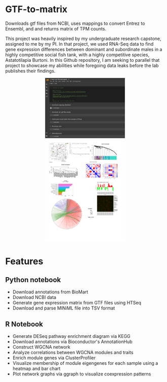 # GTF-to-matrix
Downloads gtf files from NCBI, uses mappings to convert Entrez to Ensembl, and and returns matrix of TPM counts.

This project was heavily inspired by my undergraduate research capstone, assigned to me by my PI. In that project, we used RNA-Seq data to find gene expression differences between dominant and subordinate males in a highly competitive social fish tank, with a highly competitive species, Astatotilapia Burtoni. In this Github repository, I am seeking to parallel that project to showcase my abilities while foregoing data leaks before the lab publishes their findings.  

<div align="center"><img src="Colab notebook screenshot.PNG" style="width:50%;height:50%"></div>

<div align="center"><img src="Full WGCNA workup of mouthbrooding females.png" style="width:50%;height:50%"></div>


# Features
## Python notebook
* Download annotations from BioMart
* Download NCBI data
* Generate gene expression matrix from GTF files using HTSeq
* Download and parse MINiML file into TSV format

## R Notebook
* Generate DESeq pathway enrichment diagram via KEGG
* Download annotations via Bioconductor's AnnotationHub
* Construct WGCNA network
* Analyze correlations between WGCNA modules and traits
* Enrich module genes via ClusterProfiler
* Visualize membership of module eigengenes for each sample using a heatmap and bar chart
* Plot network graphs via ggraph to visualize coexpression patterns
